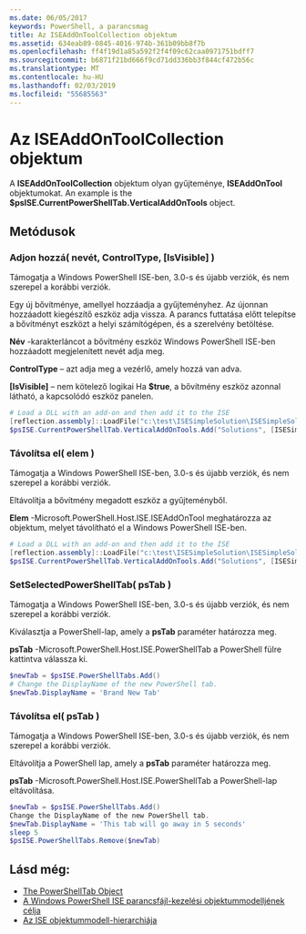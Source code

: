 ```yaml
---
ms.date: 06/05/2017
keywords: PowerShell, a parancsmag
title: Az ISEAddOnToolCollection objektum
ms.assetid: 634eab89-0845-4016-974b-361b09bb8f7b
ms.openlocfilehash: ff4f19d1a85a592f2f4f09c62caa0971751bdff7
ms.sourcegitcommit: b6871f21bd666f9cd71dd336bb3f844cf472b56c
ms.translationtype: MT
ms.contentlocale: hu-HU
ms.lasthandoff: 02/03/2019
ms.locfileid: "55685563"
---
```

# <a name="the-iseaddontoolcollection-object"></a>Az ISEAddOnToolCollection objektum

A **ISEAddOnToolCollection** objektum olyan gyűjteménye, **ISEAddOnTool** objektumokat. An example is the **$psISE.CurrentPowerShellTab.VerticalAddOnTools** object.

## <a name="methods"></a>Metódusok

### <a name="add-name-controltype-isvisible-"></a>Adjon hozzá\( nevét, ControlType, \[IsVisible\] \)

Támogatja a Windows PowerShell ISE-ben, 3.0-s és újabb verziók, és nem szerepel a korábbi verziók.

Egy új bővítménye, amellyel hozzáadja a gyűjteményhez. Az újonnan hozzáadott kiegészítő eszköz adja vissza. A parancs futtatása előtt telepítse a bővítményt eszközt a helyi számítógépen, és a szerelvény betöltése.

**Név** -karakterláncot a bővítmény eszköz Windows PowerShell ISE-ben hozzáadott megjelenített nevét adja meg.

**ControlType** – azt adja meg a vezérlő, amely hozzá van adva.

**\[IsVisible\]**  – nem kötelező logikai Ha **$true**, a bővítmény eszköz azonnal látható, a kapcsolódó eszköz panelen.

```powershell
# Load a DLL with an add-on and then add it to the ISE
[reflection.assembly]::LoadFile("c:\test\ISESimpleSolution\ISESimpleSolution.dll")
$psISE.CurrentPowerShellTab.VerticalAddOnTools.Add("Solutions", [ISESimpleSolution.Solution], $true)
```

### <a name="remove-item-"></a>Távolítsa el\( elem \)

Támogatja a Windows PowerShell ISE-ben, 3.0-s és újabb verziók, és nem szerepel a korábbi verziók.

Eltávolítja a bővítmény megadott eszköz a gyűjteményből.

**Elem** -Microsoft.PowerShell.Host.ISE.ISEAddOnTool meghatározza az objektum, melyet távolítható el a Windows PowerShell ISE-ben.

```powershell
# Load a DLL with an add-on and then add it to the ISE
[reflection.assembly]::LoadFile("c:\test\ISESimpleSolution\ISESimpleSolution.dll")
$psISE.CurrentPowerShellTab.VerticalAddOnTools.Add("Solutions", [ISESimpleSolution.Solution], $true)
```

### <a name="setselectedpowershelltab-pstab-"></a>SetSelectedPowerShellTab\( psTab \)

Támogatja a Windows PowerShell ISE-ben, 3.0-s és újabb verziók, és nem szerepel a korábbi verziók.

Kiválasztja a PowerShell-lap, amely a **psTab** paraméter határozza meg.

**psTab** -Microsoft.PowerShell.Host.ISE.PowerShellTab a PowerShell fülre kattintva válassza ki.

```powershell
$newTab = $psISE.PowerShellTabs.Add()
# Change the DisplayName of the new PowerShell tab.
$newTab.DisplayName = 'Brand New Tab'
```

### <a name="remove-pstab-"></a>Távolítsa el\( psTab \)

Támogatja a Windows PowerShell ISE-ben, 3.0-s és újabb verziók, és nem szerepel a korábbi verziók.

Eltávolítja a PowerShell lap, amely a **psTab** paraméter határozza meg.

**psTab** -Microsoft.PowerShell.Host.ISE.PowerShellTab a PowerShell-lap eltávolítása.

```powershell
$newTab = $psISE.PowerShellTabs.Add()
Change the DisplayName of the new PowerShell tab.
$newTab.DisplayName = 'This tab will go away in 5 seconds'
sleep 5
$psISE.PowerShellTabs.Remove($newTab)
```

## <a name="see-also"></a>Lásd még:

- [The PowerShellTab Object](The-PowerShellTab-Object.md)
- [A Windows PowerShell ISE parancsfájl-kezelési objektummodelljének célja](Purpose-of-the-Windows-PowerShell-ISE-Scripting-Object-Model.md)
- [Az ISE objektummodell-hierarchiája](The-ISE-Object-Model-Hierarchy.md)